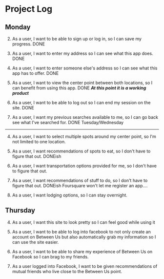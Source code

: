 Project Log
===
Monday
---
2) As a user, I want to be able to sign up or log in, so I can save my progress.
DONE
1) As a user, I want to enter my address so I can see what this app does.
DONE
1) As a user, I want to enter someone else's address so I can see what this app has to offer.
DONE
2) As a user, I want to view the center point between both locations, so I can benefit from using this app.
DONE
***At this point it is a working product***

1) As a user, I want to be able to log out so I can end my session on the site.
DONE
1) As a user, I want my previous searches available to me, so I can go back see what I've searched for.
DONE
Tuesday/Wednesday
---

4) As a user, I want to select multiple spots around my center point, so I'm not limited to one location.

2) As a user, I want recommendations of spots to eat, so I don't have to figure that out.
DONEish
4) As a user, I want transportation options provided for me, so I don't have to figure that out.

4) As a user, I want recommendations of stuff to do, so I don't have to figure that out.
DONEish
Foursquare won't let me register an app....
4) As a user, I want lodging options, so I can stay overnight.

Thursday
---
4) As a user, I want this site to look pretty so I can feel good while using it

2) As a user, I want to be able to log into facebook to not only create an account on Between Us but also automatically grab my information so I can use the site easier.

2) As a user, I want to be able to share my experience of Between Us on Facebook so I can brag to my friends.

2) As a user logged into Facebook, I want to be given recommendations of mutual friends who live close to the Between Us point.

